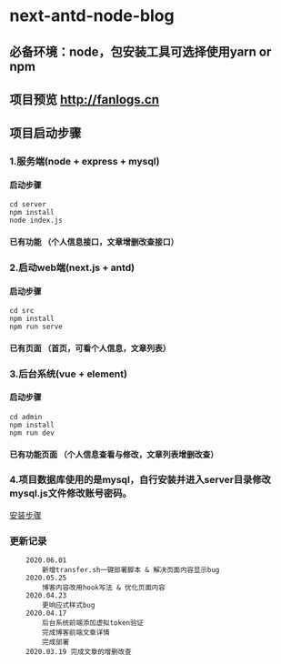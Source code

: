 # next-antd-node-blog
## 必备环境：node，包安装工具可选择使用yarn or npm
## 项目预览 http://fanlogs.cn
## 项目启动步骤

### 1.服务端(node + express + mysql)
#### 启动步骤
```
cd server
npm install
node index.js
```
#### 已有功能 （个人信息接口，文章增删改查接口）

### 2.启动web端(next.js + antd)
#### 启动步骤
```
cd src
npm install
npm run serve
```
#### 已有页面 （首页，可看个人信息，文章列表）

### 3.后台系统(vue + element)
#### 启动步骤
```
cd admin
npm install
npm run dev
```
#### 已有功能页面 （个人信息查看与修改，文章列表增删改查）
### 4.项目数据库使用的是mysql，自行安装并进入server目录修改mysql.js文件修改账号密码。
 [安装步骤](https://juejin.im/post/5e60b346518825490b648bad)

### 更新记录
```
    2020.06.01
        新增transfer.sh一键部署脚本 & 解决页面内容显示bug
    2020.05.25
        博客内容改用hook写法 & 优化页面内容
    2020.04.23
        更响应式样式bug 
    2020.04.17 
        后台系统前端添加虚拟token验证
        完成博客前端文章详情
        完成部署
    2020.03.19 完成文章的增删改查
  
```
